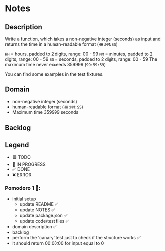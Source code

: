 # Notes

## Description

Write a function, which takes a non-negative integer (seconds) as input and returns the time in a human-readable format (`HH:MM:SS`)

`HH` = hours, padded to 2 digits, range: 00 - 99
`MM` = minutes, padded to 2 digits, range: 00 - 59
`SS` = seconds, padded to 2 digits, range: 00 - 59
The maximum time never exceeds 359999 (`99:59:59`)

You can find some examples in the test fixtures.

## Domain

- non-negative integer (seconds)
- human-readable format (`HH:MM:SS`)
- Maximum time 359999 seconds

## Backlog

## Legend

- 🟩 TODO
- 🚧 IN PROGRESS
- ✅ DONE
- ❌ ERROR

### Pomodoro 1 🍅:

- initial setup
  - update README ✅
  - update NOTES ✅
  - update package.json ✅
  - update code/test files ✅
- domain description ✅
- backlog
- perform the 'canary' test just to check if the structure works ✅
- it should return 00:00:00 for input equal to 0 
